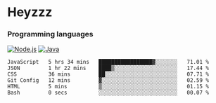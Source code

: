# Heyzzz  

### Programming languages  

[![Node.js](https://img.shields.io/badge/-Node.js-262626?style=for-the-badge)](https://nodejs.org)
[![Java](https://img.shields.io/badge/-Java-262626?style=for-the-badge)](https://java.com)

<!--START_SECTION:waka-->

```text
JavaScript   5 hrs 34 mins   █████████████████▓░░░░░░░   71.01 %
JSON         1 hr 22 mins    ████▒░░░░░░░░░░░░░░░░░░░░   17.44 %
CSS          36 mins         ██░░░░░░░░░░░░░░░░░░░░░░░   07.71 %
Git Config   12 mins         ▓░░░░░░░░░░░░░░░░░░░░░░░░   02.59 %
HTML         5 mins          ▒░░░░░░░░░░░░░░░░░░░░░░░░   01.15 %
Bash         0 secs          ░░░░░░░░░░░░░░░░░░░░░░░░░   00.07 %
```

<!--END_SECTION:waka-->
